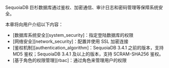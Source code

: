 SequoiaDB 巨杉数据库通过鉴权、加密通信、审计日志和密码管理等保障系统安全。

本章将向用户介绍以下内容：
- [数据库系统安全][system_security]：指定登陆数据库的权限
- [网络安全][network_security]：配置并使用 SSL 加密连接
- [鉴权机制][authentication_algorithm]：SequoiaDB 3.4.1 之前的版本，支持 MD5 鉴权；SequoiaDB 3.4.1 及以上的版本，支持 SCRAM-SHA256 鉴权。
- [基于角色的权限管理][rbac]：通过角色来管理用户的权限

[^_^]:
    本文使用的所有引用和链接
[system_security]:manual/Distributed_Engine/Maintainance/Security/system_security.md
[network_security]:manual/Distributed_Engine/Maintainance/Security/network_security.md
[authentication_algorithm]:manual/Distributed_Engine/Maintainance/Security/authentication_algorithm.md
[rbac]:manual/Distributed_Engine/Maintainance/Security/Role_Based_Access_Control/Readme.md
